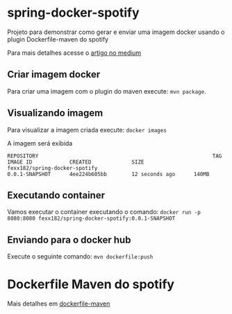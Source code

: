 # spring-docker-spotify

Projeto para demonstrar como gerar e enviar uma imagem docker usando o plugin Dockerfile-maven do spotify

Para mais detalhes acesse o [artigo no medium][artigomedium]

## Criar imagem docker

Para criar uma imagem com o plugin do maven execute: `mvn package`.

## Visualizando imagem
Para visualizar a imagem criada execute: `docker images`

A imagem será exibida
```
REPOSITORY                                                        TAG                 IMAGE ID            CREATED             SIZE
fexx182/spring-docker-spotify                                      0.0.1-SNAPSHOT      4ee224b605bb        12 seconds ago      140MB
```

## Executando container
Vamos executar o  container executando o comando:
`docker run -p 8080:8080 fexx182/spring-docker-spotify:0.0.1-SNAPSHOT`

## Enviando para o docker hub
Execute o seguinte comando:
`mvn dockerfile:push`

# Dockerfile Maven do spotify

Mais detalhes em [dockerfile-maven][dockerfilemaven]

[dockerfilemaven]: https://github.com/spotify/dockerfile-maven
[artigomedium]: https://medium.com/@fernandoevangelista_28291/criando-e-enviando-imagem-docker-com-java-e-maven-4fa3c70dba0f
